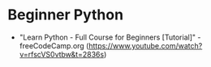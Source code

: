 # Beginner Python
  - "Learn Python - Full Course for Beginners [Tutorial]" - freeCodeCamp.org (https://www.youtube.com/watch?v=rfscVS0vtbw&t=2836s)
